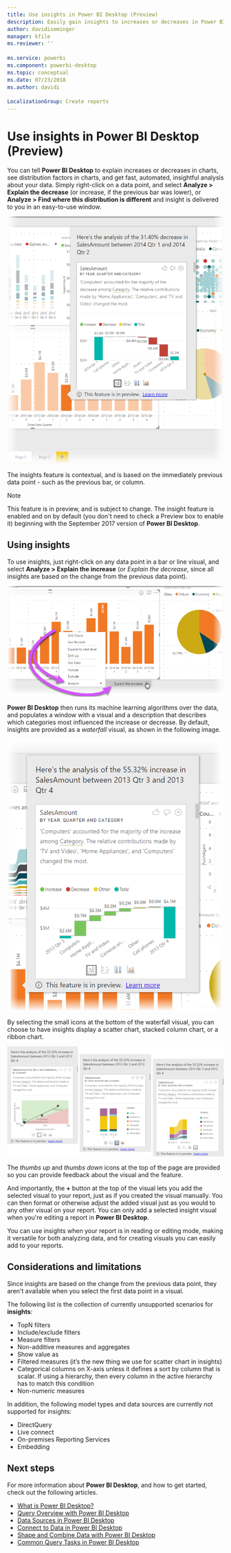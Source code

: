 ```yaml
---
title: Use insights in Power BI Desktop (Preview)
description: Easily gain insights to increases or decreases in Power BI Desktop
author: davidiseminger
manager: kfile
ms.reviewer: ''

ms.service: powerbi
ms.component: powerbi-desktop
ms.topic: conceptual
ms.date: 07/23/2018
ms.author: davidi

LocalizationGroup: Create reports
---
```

# Use insights in Power BI Desktop (Preview)
You can tell **Power BI Desktop** to explain increases or decreases in charts, see distribution factors in charts, and get fast, automated, insightful analysis about your data. Simply right-click on a data point, and select **Analyze > Explain the decrease** (or increase, if the previous bar was lower), or **Analyze > Find where this distribution is different** and insight is delivered to you in an easy-to-use window.

![](media/desktop-insights/insights_01.png)

The insights feature is contextual, and is based on the immediately previous data point - such as the previous bar, or column.

> [!NOTE]
> This feature is in preview, and is subject to change. The insight feature is enabled and on by default (you don't need to check a Preview box to enable it) beginning with the September 2017 version of **Power BI Desktop**.
> 
> 

## Using insights
To use insights, just right-click on any data point in a bar or line visual, and select **Analyze > Explain the increase** (or *Explain the decrease*, since all insights are based on the change from the previous data point).

![](media/desktop-insights/insights_02.png)

**Power BI Desktop** then runs its machine learning algorithms over the data, and populates a window with a visual and a description that describes which categories most influenced the increase or decrease. By default, insights are provided as a *waterfall* visual, as shown in the following image.

![](media/desktop-insights/insights_03.png)

By selecting the small icons at the bottom of the waterfall visual, you can choose to have insights display a scatter chart, stacked column chart, or a ribbon chart.

![](media/desktop-insights/insights_04.png)

The *thumbs up* and *thumbs down* icons at the top of the page are provided so you can provide feedback about the visual and the feature.

And importantly, the **+** button at the top of the visual lets you add the selected visual to your report, just as if you created the visual manually. You can then format or otherwise adjust the added visual just as you would to any other visual on your report. You can only add a selected insight visual when you're editing a report in **Power BI Desktop**.

You can use insights when your report is in reading or editing mode, making it versatile for both analyzing data, and for creating visuals you can easily add to your reports.

## Considerations and limitations
Since insights are based on the change from the previous data point, they aren't available when you select the first data point in a visual. 

The following list is the collection of currently unsupported scenarios for **insights**:

* TopN filters
* Include/exclude filters
* Measure filters
* Non-additive measures and aggregates
* Show value as
* Filtered measures (it’s the new thing we use for scatter chart in insights)
* Categorical columns on X-axis unless it defines a sort by column that is scalar. If using a hierarchy, then every column in the active hierarchy has to match this condition
* Non-numeric measures

In addition, the following model types and data sources are currently not supported for insights:

* DirectQuery
* Live connect
* On-premises Reporting Services
* Embedding

## Next steps
For more information about **Power BI Desktop**, and how to get started, check out the following articles.

* [What is Power BI Desktop?](desktop-what-is-desktop.md)
* [Query Overview with Power BI Desktop](desktop-query-overview.md)
* [Data Sources in Power BI Desktop](desktop-data-sources.md)
* [Connect to Data in Power BI Desktop](desktop-connect-to-data.md)
* [Shape and Combine Data with Power BI Desktop](desktop-shape-and-combine-data.md)
* [Common Query Tasks in Power BI Desktop](desktop-common-query-tasks.md)   

